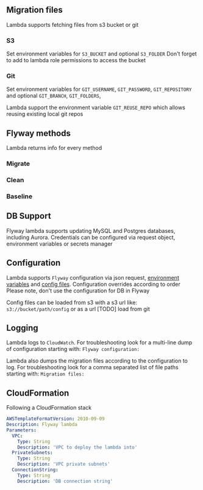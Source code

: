 ## Migration files
Lambda supports fetching files from s3 bucket or git

### S3
Set environment variables for `S3_BUCKET` and optional `S3_FOLDER`
Don't forget to add to lambda role permissions to access the bucket

### Git
Set environment variables for `GIT_USERNAME`, `GIT_PASSWORD`, `GIT_REPOSITORY` and optional `GIT_BRANCH`, `GIT_FOLDERS`,

Lambda support the environment variable `GIT_REUSE_REPO` which allows reusing existing local git repos

## Flyway methods
Lambda returns info for every method
### Migrate

### Clean

### Baseline

## DB Support
Flyway lambda supports updating MySQL and Postgres databases, including Aurora.
Credentials can be configured via request object, environment variables or secrets manager

## Configuration
Lambda supports `Flyway` configuration via json request, [environment variables](https://flywaydb.org/documentation/envvars) and [config files](https://flywaydb.org/documentation/configfiles).
Configuration overrides according to order
Please note, don't use the configuration for DB in Flyway

Config files can be loaded from s3 with a s3 url like: `s3://bucket/path/config` or as a url
[TODO] load from git


## Logging
Lambda logs to `CloudWatch`.
For troubleshooting look for a multi-line dump of configuration starting with: `Flyway configuration:`

Lambda also dumps the migration files according to the configuration to log.
For troubleshooting look for a comma separated list of file paths starting with: `Migration files:`

## CloudFormation
Following a CloudFormation stack

```yaml
AWSTemplateFormatVersion: 2010-09-09
Description: Flyway lambda
Parameters: 
  VPC:
    Type: String
    Description: 'VPC to deploy the lambda into'
  PrivateSubnets:
    Type: String
    Description: 'VPC private subnets'
  ConnectionString:
    Type: String
    Description: 'DB connection string'

```